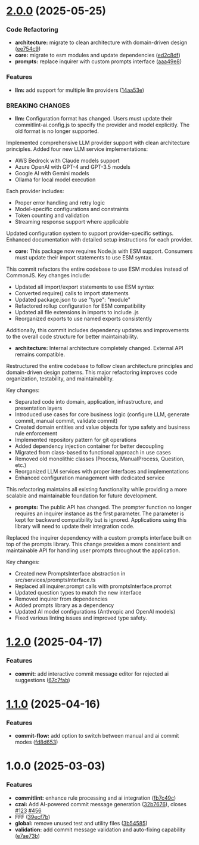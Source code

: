 # [2.0.0](https://github.com/ElsiKora/Commitizen-Plugin-Commitlint-AI/compare/v1.2.0...v2.0.0) (2025-05-25)


### Code Refactoring

* **architecture:** migrate to clean architecture with domain-driven design ([ee754c9](https://github.com/ElsiKora/Commitizen-Plugin-Commitlint-AI/commit/ee754c9244334bba1b8d4aab5eba0d6314cd21c4))
* **core:** migrate to esm modules and update dependencies ([ed2c8df](https://github.com/ElsiKora/Commitizen-Plugin-Commitlint-AI/commit/ed2c8df93615c2af67d3a93c55962c561c3295e7))
* **prompts:** replace inquirer with custom prompts interface ([aaa49e8](https://github.com/ElsiKora/Commitizen-Plugin-Commitlint-AI/commit/aaa49e8c9b08bd34f1719671f79593986062a6d5))


### Features

* **llm:** add support for multiple llm providers ([14aa53e](https://github.com/ElsiKora/Commitizen-Plugin-Commitlint-AI/commit/14aa53e3b446002313b8dab0ce8063dab608f8e2))


### BREAKING CHANGES

* **llm:** Configuration format has changed. Users must update their
commitlint-ai.config.js to specify the provider and model explicitly.
The old format is no longer supported.

Implemented comprehensive LLM provider support with clean architecture principles.
Added four new LLM service implementations:
- AWS Bedrock with Claude models support
- Azure OpenAI with GPT-4 and GPT-3.5 models
- Google AI with Gemini models
- Ollama for local model execution

Each provider includes:
- Proper error handling and retry logic
- Model-specific configurations and constraints
- Token counting and validation
- Streaming response support where applicable

Updated configuration system to support provider-specific settings.
Enhanced documentation with detailed setup instructions for each provider.
* **core:** This package now requires Node.js with ESM support.
Consumers must update their import statements to use ESM syntax.

This commit refactors the entire codebase to use ESM modules instead of CommonJS.
Key changes include:
- Updated all import/export statements to use ESM syntax
- Converted require() calls to import statements
- Updated package.json to use "type": "module"
- Refactored rollup configuration for ESM compatibility
- Updated all file extensions in imports to include .js
- Reorganized exports to use named exports consistently

Additionally, this commit includes dependency updates and improvements to the overall
code structure for better maintainability.
* **architecture:** Internal architecture completely changed. External API remains compatible.

Restructured the entire codebase to follow clean architecture principles and domain-driven
design patterns. This major refactoring improves code organization, testability, and
maintainability.

Key changes:
- Separated code into domain, application, infrastructure, and presentation layers
- Introduced use cases for core business logic (configure LLM, generate commit, manual commit,
validate commit)
- Created domain entities and value objects for type safety and business rule enforcement
- Implemented repository pattern for git operations
- Added dependency injection container for better decoupling
- Migrated from class-based to functional approach in use cases
- Removed old monolithic classes (Process, ManualProcess, Question, etc.)
- Reorganized LLM services with proper interfaces and implementations
- Enhanced configuration management with dedicated service

This refactoring maintains all existing functionality while providing a more scalable and
maintainable foundation for future development.
* **prompts:** The public API has changed. The prompter function no
longer requires an inquirer instance as the first parameter.
The parameter is kept for backward compatibility but is ignored.
Applications using this library will need to update their integration code.

Replaced the inquirer dependency with a custom prompts interface
built on top of the prompts library.
This change provides a more consistent and maintainable API for
handling user prompts throughout the application.

Key changes:
- Created new PromptsInterface abstraction in src/services/promptsInterface.ts
- Replaced all inquirer.prompt calls with promptsInterface.prompt
- Updated question types to match the new interface
- Removed inquirer from dependencies
- Added prompts library as a dependency
- Updated AI model configurations (Anthropic and OpenAI models)
- Fixed various linting issues and improved type safety.

# [1.2.0](https://github.com/ElsiKora/Commitizen-Plugin-Commitlint-AI/compare/v1.1.0...v1.2.0) (2025-04-17)

### Features

- **commit:** add interactive commit message editor for rejected ai suggestions ([67c7fab](https://github.com/ElsiKora/Commitizen-Plugin-Commitlint-AI/commit/67c7fabb2eb99d305ab29c7dba60d7abb741300f))

# [1.1.0](https://github.com/ElsiKora/Commitizen-Plugin-Commitlint-AI/compare/v1.0.0...v1.1.0) (2025-04-16)

### Features

- **commit-flow:** add option to switch between manual and ai commit modes ([fd8d653](https://github.com/ElsiKora/Commitizen-Plugin-Commitlint-AI/commit/fd8d653f9f8933dcddcb9305b43759519067c70d))

# 1.0.0 (2025-03-03)

### Features

- **commitlint:** enhance rule processing and ai integration ([fb7c49c](https://github.com/ElsiKora/Commitizen-Plugin-Commitlint-AI/commit/fb7c49c038a9d691c6a46fe5eb96dca7f5ca806c))
- **czai:** Add AI-powered commit message generation ([32b7676](https://github.com/ElsiKora/Commitizen-Plugin-Commitlint-AI/commit/32b7676de2b4817f9b25a61ae738ac2d4ea57b2f)), closes [#123](https://github.com/ElsiKora/Commitizen-Plugin-Commitlint-AI/issues/123) [#456](https://github.com/ElsiKora/Commitizen-Plugin-Commitlint-AI/issues/456)
- FFF ([39ecf7b](https://github.com/ElsiKora/Commitizen-Plugin-Commitlint-AI/commit/39ecf7b20c76b0d8294b878d283de51daa7be3a5))
- **global:** remove unused test and utility files ([3b54585](https://github.com/ElsiKora/Commitizen-Plugin-Commitlint-AI/commit/3b545851718b636e8d7719e03f28ec172a7c5cff))
- **validation:** add commit message validation and auto-fixing capability ([e7ae73b](https://github.com/ElsiKora/Commitizen-Plugin-Commitlint-AI/commit/e7ae73b7a4bb147b126f8b63e08855c408860489))
